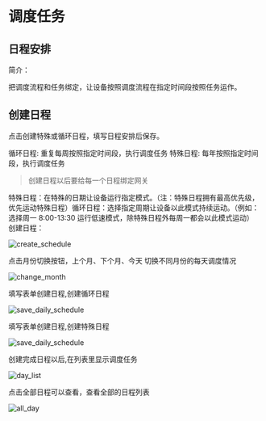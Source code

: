 # 调度任务

## 日程安排

简介：

把调度流程和任务绑定，让设备按照调度流程在指定时间段按照任务运作。


## 创建日程

点击创建特殊或循环日程，填写日程安排后保存。

循环日程: 重复每周按照指定时间段，执行调度任务
特殊日程: 每年按照指定时间段，执行调度任务

> 创建日程以后要给每一个日程绑定网关



特殊日程：在特殊的日期让设备运行指定模式。（注：特殊日程拥有最高优先级，优先运动特殊日程）循环日程：选择指定周期让设备以此模式持续运动。（例如：选择周一 8:00-13:30 运行低速模式，除特殊日程外每周一都会以此模式运动）
创建日程：

![create_schedule](/doc/assets/img/schedule/create_schedule.png)


点击月份切换按钮，上个月、下个月、今天 切换不同月份的每天调度情况

![change_month](/doc/assets/img/schedule/change_month.png)

填写表单创建日程,创建循环日程

![save_daily_schedule](/doc/assets/img/schedule/save_daily_schedule.png)

填写表单创建日程,创建特殊日程

![save_daily_schedule](/doc/assets/img/schedule/save_daily_schedule.png)

创建完成日程以后,在列表里显示调度任务

![day_list](/doc/assets/img/schedule/day_list.png)

点击全部日程可以查看，查看全部的日程列表

![all_day](/doc/assets/img/schedule/all_day.png)